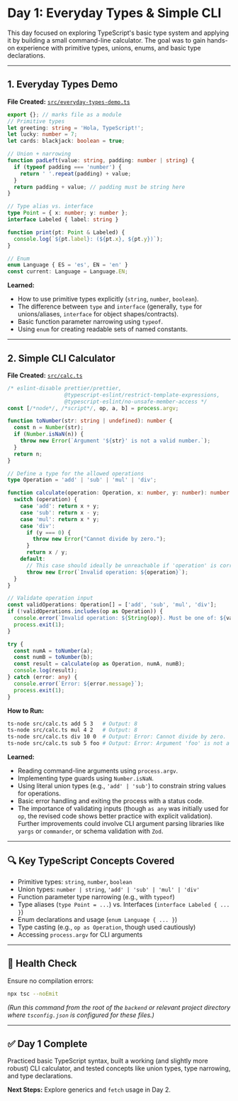 # Day 1: Everyday Types & Simple CLI

This day focused on exploring TypeScript's basic type system and applying it by building a small command-line calculator. The goal was to gain hands-on experience with primitive types, unions, enums, and basic type declarations.

---

## 1. Everyday Types Demo

**File Created:** [`src/everyday-types-demo.ts`](ts-fullstack-lab/src/everyday-types-demo.ts:7)

```typescript
export {}; // marks file as a module
// Primitive types
let greeting: string = 'Hola, TypeScript!';
let lucky: number = 7;
let cards: blackjack: boolean = true;

// Union + narrowing
function padLeft(value: string, padding: number | string) {
  if (typeof padding === 'number') {
    return ' '.repeat(padding) + value;
  }
  return padding + value; // padding must be string here
}

// Type alias vs. interface
type Point = { x: number; y: number };
interface Labeled { label: string }

function print(pt: Point & Labeled) {
  console.log(`${pt.label}: (${pt.x}, ${pt.y})`);
}

// Enum
enum Language { ES = 'es', EN = 'en' }
const current: Language = Language.EN;
```

**Learned:**

-   How to use primitive types explicitly (`string`, `number`, `boolean`).
-   The difference between `type` and `interface` (generally, `type` for unions/aliases, `interface` for object shapes/contracts).
-   Basic function parameter narrowing using `typeof`.
-   Using `enum` for creating readable sets of named constants.

---

## 2. Simple CLI Calculator

**File Created:** [`src/calc.ts`](ts-fullstack-lab/src/calc.ts:42)

```typescript
/* eslint-disable prettier/prettier,
                  @typescript-eslint/restrict-template-expressions,
                  @typescript-eslint/no-unsafe-member-access */
const [/*node*/, /*script*/, op, a, b] = process.argv;

function toNumber(str: string | undefined): number {
  const n = Number(str);
  if (Number.isNaN(n)) {
    throw new Error(`Argument '${str}' is not a valid number.`);
  }
  return n;
}

// Define a type for the allowed operations
type Operation = 'add' | 'sub' | 'mul' | 'div';

function calculate(operation: Operation, x: number, y: number): number {
  switch (operation) {
    case 'add': return x + y;
    case 'sub': return x - y;
    case 'mul': return x * y;
    case 'div':
      if (y === 0) {
        throw new Error("Cannot divide by zero.");
      }
      return x / y;
    default:
      // This case should ideally be unreachable if 'operation' is correctly typed
      throw new Error(`Invalid operation: ${operation}`);
  }
}

// Validate operation input
const validOperations: Operation[] = ['add', 'sub', 'mul', 'div'];
if (!validOperations.includes(op as Operation)) {
  console.error(`Invalid operation: ${String(op)}. Must be one of: ${validOperations.join(', ')}`);
  process.exit(1);
}

try {
  const numA = toNumber(a);
  const numB = toNumber(b);
  const result = calculate(op as Operation, numA, numB);
  console.log(result);
} catch (error: any) {
  console.error(`Error: ${error.message}`);
  process.exit(1);
}
```

**How to Run:**

```bash
ts-node src/calc.ts add 5 3   # Output: 8
ts-node src/calc.ts mul 4 2   # Output: 8
ts-node src/calc.ts div 10 0  # Output: Error: Cannot divide by zero.
ts-node src/calc.ts sub 5 foo # Output: Error: Argument 'foo' is not a valid number.
```

**Learned:**

-   Reading command-line arguments using `process.argv`.
-   Implementing type guards using `Number.isNaN`.
-   Using literal union types (e.g., `'add' | 'sub'`) to constrain string values for operations.
-   Basic error handling and exiting the process with a status code.
-   The importance of validating inputs (though `as any` was initially used for `op`, the revised code shows better practice with explicit validation). Further improvements could involve CLI argument parsing libraries like `yargs` or `commander`, or schema validation with `Zod`.

---

## 🔍 Key TypeScript Concepts Covered

-   Primitive types: `string`, `number`, `boolean`
-   Union types: `number | string`, `'add' | 'sub' | 'mul' | 'div'`
-   Function parameter type narrowing (e.g., with `typeof`)
-   Type aliases (`type Point = ...`) vs. Interfaces (`interface Labeled { ... }`)
-   Enum declarations and usage (`enum Language { ... }`)
-   Type casting (e.g., `op as Operation`, though used cautiously)
-   Accessing `process.argv` for CLI arguments

---

## 🧪 Health Check

Ensure no compilation errors:

```bash
npx tsc --noEmit
```
*(Run this command from the root of the `backend` or relevant project directory where `tsconfig.json` is configured for these files.)*

---

## ✅ Day 1 Complete

Practiced basic TypeScript syntax, built a working (and slightly more robust) CLI calculator, and tested concepts like union types, type narrowing, and type declarations.

**Next Steps:** Explore generics and `fetch` usage in Day 2.